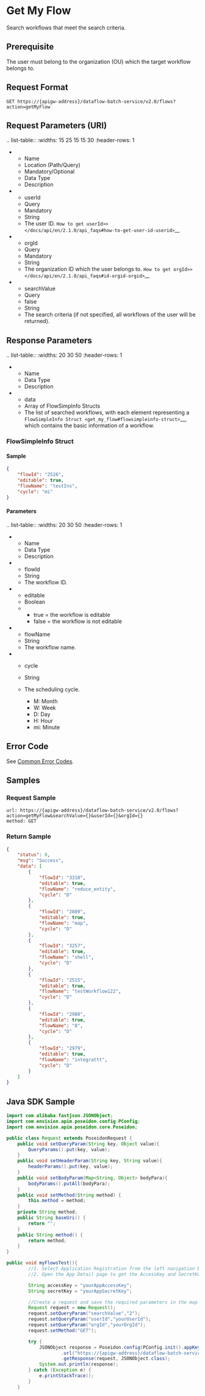# Get My Flow

Search workflows that meet the search criteria.

## Prerequisite

The user must belong to the organization (OU) which the target workflow belongs to.

## Request Format

```
GET https://{apigw-address}/dataflow-batch-service/v2.0/flows?action=getMyFlow
```

## Request Parameters (URI)

.. list-table::
   :widths: 15 25 15 15 30
   :header-rows: 1

   * - Name
     - Location (Path/Query)
     - Mandatory/Optional
     - Data Type
     - Description
   * - userId
     - Query
     - Mandatory
     - String
     - The user ID. `How to get userId>> </docs/api/en/2.1.0/api_faqs#how-to-get-user-id-userid>`__
   * - orgId
     - Query
     - Mandatory
     - String
     - The organization ID which the user belongs to. `How to get orgId>> </docs/api/en/2.1.0/api_faqs#id-orgid-orgid>`__
   * - searchValue
     - Query
     - false
     - String
     - The search criteria (if not specified, all workflows of the user will be returned).


## Response Parameters

.. list-table::
   :widths: 20 30 50
   :header-rows: 1

   * - Name
     - Data Type
     - Description
   * - data
     - Array of FlowSimpInfo Structs
     - The list of searched workflows, with each element representing a `FlowSimpleInfo Struct <get_my_flow#flowsimpleinfo-struct>`__, which contains the basic information of a workflow.


### FlowSimpleInfo Struct

#### Sample
```json
{
    "flowId": "2526",
    "editable": true,
    "flowName": "testIns",
    "cycle": "mi"
}
```

#### Parameters

.. list-table::
   :widths: 20 30 50
   :header-rows: 1

   * - Name
     - Data Type
     - Description
   * - flowId
     - String
     - The workflow ID.
   * - editable
     - Boolean
     - + true = the workflow is editable 
       + false = the workflow is not editable
   * - flowName
     - String
     - The workflow name.
   * - cycle
     - String
     - The scheduling cycle.
     
       + M: Month
       + W: Week
       + D: Day
       + H: Hour
       + mi: Minute


## Error Code

See [Common Error Codes](overview#common-error-codes).


## Samples

### Request Sample
```
url: https://{apigw-address}/dataflow-batch-service/v2.0/flows?action=getMyFlow&searchValue={}&userId={}&orgId={}
method: GET
```

### Return Sample

```json
{
	"status": 0,
	"msg": "Success",
	"data": [
		{
			"flowId": "3318",
			"editable": true,
			"flowName": "reduce_entity",
			"cycle": "D"
		},
		{
			"flowId": "2809",
			"editable": true,
			"flowName": "map",
			"cycle": "D"
		},
		{
			"flowId": "3257",
			"editable": true,
			"flowName": "shell",
			"cycle": "D"
		},
		{
			"flowId": "2515",
			"editable": true,
			"flowName": "testWorkflow122",
			"cycle": "D"
		},
		{
			"flowId": "2980",
			"editable": true,
			"flowName": "8",
			"cycle": "D"
		},
		{
			"flowId": "2979",
			"editable": true,
			"flowName": "integrattt",
			"cycle": "D"
		}
	]
}
```



## Java SDK Sample

```java
import com.alibaba.fastjson.JSONObject;
import com.envision.apim.poseidon.config.PConfig;
import com.envision.apim.poseidon.core.Poseidon;

public class Request extends PoseidonRequest {
    public void setQueryParam(String key, Object value){
        QueryParams().put(key, value);
    }
    public void setHeaderParam(String key, String value){
        headerParams().put(key, value);
    }
    public void setBodyParam(Map<String, Object> bodyPara){
        bodyParams().putAll(bodyPara);
    }
    public void setMethod(String method) {
        this.method = method;
    }
    private String method;
    public String baseUri() {
        return "";
    }
    public String method() {
        return method;
    }
}

public void myFlowsTest(){
        //1. Select Application Registration from the left navigation bar of EnOS Console.
        //2. Open the App Detail page to get the AccessKey and SecretKey of the application.

        String accessKey = "yourAppAccessKey";
        String secretKey = "yourAppSecretKey";

        //Create a request and save the required parameters in the map of the Query.
        Request request = new Request();
        request.setQueryParam("searchValue","2");
        request.setQueryParam("userId","yourUserId");
        request.setQueryParam("orgId","yourOrgId");
        request.setMethod("GET");

        try {
            JSONObject response = Poseidon.config(PConfig.init().appKey(accessKey).appSecret(secretKey).debug())
                    .url("https://{apigw-address}/dataflow-batch-service/v2.0/flows?action=getMyFlow")
                    .getResponse(request, JSONObject.class);
            System.out.println(response);
        } catch (Exception e) {
            e.printStackTrace();
        }
    }
```
